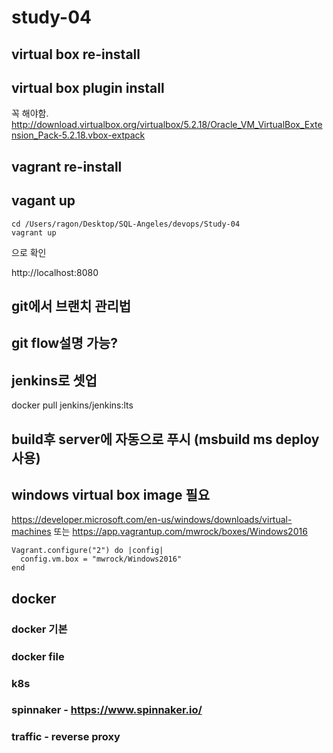# study-04

## virtual box re-install

## virtual box plugin install
꼭 해야함. 
<http://download.virtualbox.org/virtualbox/5.2.18/Oracle_VM_VirtualBox_Extension_Pack-5.2.18.vbox-extpack>

## vagrant re-install

## vagant up 
```
cd /Users/ragon/Desktop/SQL-Angeles/devops/Study-04
vagrant up 
```
으로 확인

http://localhost:8080





## git에서 브랜치 관리법

## git flow설명 가능?

## jenkins로 셋업 

docker pull jenkins/jenkins:lts

## build후 server에 자동으로 푸시 (msbuild ms deploy 사용) 

## windows virtual box image 필요
<https://developer.microsoft.com/en-us/windows/downloads/virtual-machines>
또는 
https://app.vagrantup.com/mwrock/boxes/Windows2016

```
Vagrant.configure("2") do |config|
  config.vm.box = "mwrock/Windows2016"
end
```

## docker

### docker 기본

### docker file

### k8s

### spinnaker - https://www.spinnaker.io/

### traffic - reverse proxy


